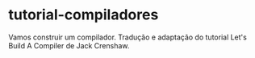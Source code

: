 # tutorial-compiladores
Vamos construir um compilador. Tradução e adaptação do tutorial Let's Build A Compiler de Jack Crenshaw.
